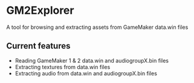 # GM2Explorer
A tool for browsing and extracting assets from GameMaker data.win files

## Current features
* Reading GameMaker 1 & 2 data.win and audiogroupX.bin files
* Extracting textures from data.win files
* Extracting audio from data.win and audiogroupX.bin files
